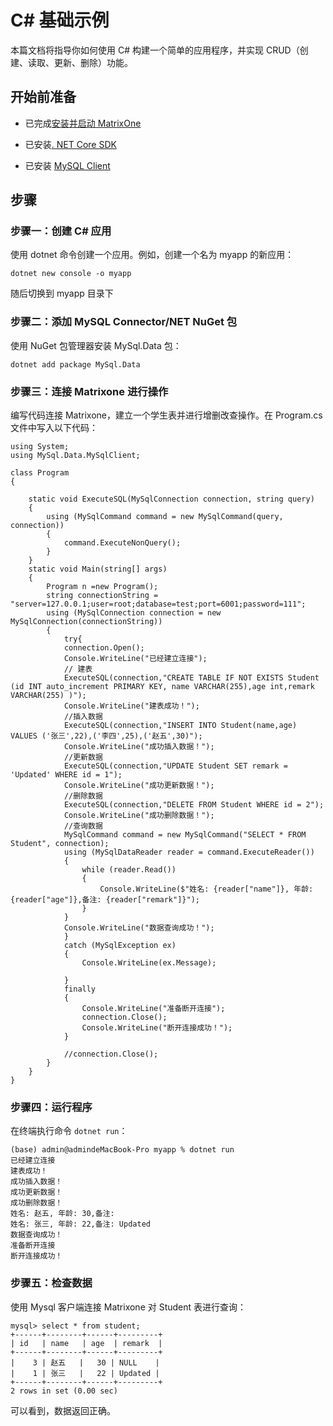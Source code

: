 # C# 基础示例

本篇文档将指导你如何使用 C# 构建一个简单的应用程序，并实现 CRUD（创建、读取、更新、删除）功能。

## 开始前准备

- 已完成[安装并启动 MatrixOne](../Get-Started/install-standalone-matrixone.md)

- 已安装[. NET Core SDK](https://dotnet.microsoft.com/zh-cn/download)

- 已安装 [MySQL Client](https://dev.mysql.com/downloads/installer/)

## 步骤

### 步骤一：创建 C# 应用

使用 dotnet 命令创建一个应用。例如，创建一个名为 myapp 的新应用：

```
dotnet new console -o myapp
```

随后切换到 myapp 目录下

### 步骤二：添加 MySQL Connector/NET NuGet 包

使用 NuGet 包管理器安装 MySql.Data 包：

```
dotnet add package MySql.Data
```

### 步骤三：连接 Matrixone 进行操作

编写代码连接 Matrixone，建立一个学生表并进行增删改查操作。在 Program.cs 文件中写入以下代码：

```
using System;
using MySql.Data.MySqlClient;
 
class Program
{

    static void ExecuteSQL(MySqlConnection connection, string query)
    {
        using (MySqlCommand command = new MySqlCommand(query, connection))
        {
            command.ExecuteNonQuery();
        }
    }
    static void Main(string[] args)
    {
        Program n =new Program();
        string connectionString = "server=127.0.0.1;user=root;database=test;port=6001;password=111";
        using (MySqlConnection connection = new MySqlConnection(connectionString))
        {
            try{
            connection.Open();
            Console.WriteLine("已经建立连接");
            // 建表
            ExecuteSQL(connection,"CREATE TABLE IF NOT EXISTS Student (id INT auto_increment PRIMARY KEY, name VARCHAR(255),age int,remark VARCHAR(255) )");
            Console.WriteLine("建表成功！");
            //插入数据
            ExecuteSQL(connection,"INSERT INTO Student(name,age) VALUES ('张三',22),('李四',25),('赵五',30)");
            Console.WriteLine("成功插入数据！");
            //更新数据
            ExecuteSQL(connection,"UPDATE Student SET remark = 'Updated' WHERE id = 1");
            Console.WriteLine("成功更新数据！");
            //删除数据
            ExecuteSQL(connection,"DELETE FROM Student WHERE id = 2");
            Console.WriteLine("成功删除数据！");
            //查询数据
            MySqlCommand command = new MySqlCommand("SELECT * FROM Student", connection);
            using (MySqlDataReader reader = command.ExecuteReader())
            {
                while (reader.Read())
                {
                    Console.WriteLine($"姓名: {reader["name"]}, 年龄: {reader["age"]},备注: {reader["remark"]}");
                }
            }
            Console.WriteLine("数据查询成功！");
            }
            catch (MySqlException ex)
            {
                Console.WriteLine(ex.Message);

            }
            finally
            {
                Console.WriteLine("准备断开连接");
                connection.Close();
                Console.WriteLine("断开连接成功！");
            }
 
            //connection.Close();
        }
    }
}
```

### 步骤四：运行程序

在终端执行命令 `dotnet run`：

```
(base) admin@admindeMacBook-Pro myapp % dotnet run    
已经建立连接
建表成功！
成功插入数据！
成功更新数据！
成功删除数据！
姓名: 赵五, 年龄: 30,备注: 
姓名: 张三, 年龄: 22,备注: Updated
数据查询成功！
准备断开连接
断开连接成功！
```

### 步骤五：检查数据

使用 Mysql 客户端连接 Matrixone 对 Student 表进行查询：

```
mysql> select * from student;
+------+--------+------+---------+
| id   | name   | age  | remark  |
+------+--------+------+---------+
|    3 | 赵五   |   30 | NULL    |
|    1 | 张三   |   22 | Updated |
+------+--------+------+---------+
2 rows in set (0.00 sec)
```

可以看到，数据返回正确。